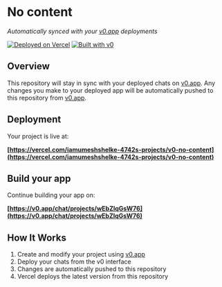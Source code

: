 # No content

*Automatically synced with your [v0.app](https://v0.app) deployments*

[![Deployed on Vercel](https://img.shields.io/badge/Deployed%20on-Vercel-black?style=for-the-badge&logo=vercel)](https://vercel.com/iamumeshshelke-4742s-projects/v0-no-content)
[![Built with v0](https://img.shields.io/badge/Built%20with-v0.app-black?style=for-the-badge)](https://v0.app/chat/projects/wEbZlqGsW76)

## Overview

This repository will stay in sync with your deployed chats on [v0.app](https://v0.app).
Any changes you make to your deployed app will be automatically pushed to this repository from [v0.app](https://v0.app).

## Deployment

Your project is live at:

**[https://vercel.com/iamumeshshelke-4742s-projects/v0-no-content](https://vercel.com/iamumeshshelke-4742s-projects/v0-no-content)**

## Build your app

Continue building your app on:

**[https://v0.app/chat/projects/wEbZlqGsW76](https://v0.app/chat/projects/wEbZlqGsW76)**

## How It Works

1. Create and modify your project using [v0.app](https://v0.app)
2. Deploy your chats from the v0 interface
3. Changes are automatically pushed to this repository
4. Vercel deploys the latest version from this repository
